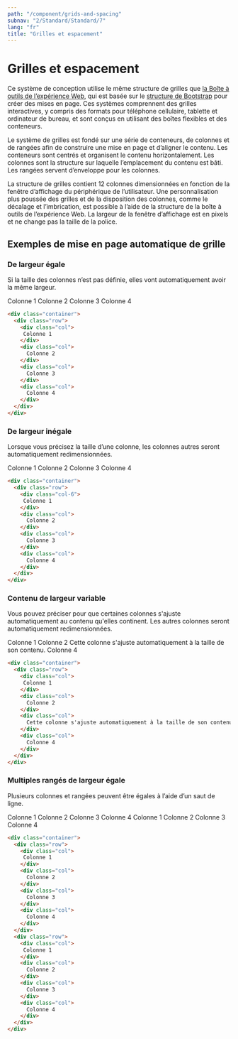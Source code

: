 ```yaml
---
path: "/component/grids-and-spacing"
subnav: "2/Standard/Standard/7"
lang: "fr"
title: "Grilles et espacement"
---
```


<helmet>
<title> Grilles et espacement - Système de conception Aurora </title>
</helmet>

# Grilles et espacement
Ce système de conception utilise le même structure de grilles que [la Boîte à outils de l’expérience Web](http://wet-boew.github.io/wet-boew-styleguide/v4/design/grids-fr.html), qui est basée sur le [structure de Bootstrap](https://getbootstrap.com/docs/4.0/layout/grid/#grid-options) pour créer des mises en page. Ces systèmes comprennent des grilles interactives, y compris des formats pour téléphone cellulaire, tablette et ordinateur de bureau, et sont conçus en utilisant des boîtes flexibles et des conteneurs.

Le système de grilles est fondé sur une série de conteneurs, de colonnes et de rangées afin de construire une mise en page et d’aligner le contenu. Les conteneurs sont centrés et organisent le contenu horizontalement. Les colonnes sont la structure sur laquelle l’emplacement du contenu est bâti. Les rangées servent d’enveloppe pour les colonnes.

La structure de grilles contient 12 colonnes dimensionnées en fonction de la fenêtre d’affichage du périphérique de l’utilisateur. Une personnalisation plus poussée des grilles et de la disposition des colonnes, comme le décalage et l’imbrication, est possible à l’aide de la structure de la boîte à outils de l’expérience Web. La largeur de la fenêtre d’affichage est en pixels et ne change pas la taille de la police.
          

## Exemples de mise en page automatique de grille

### De largeur égale
Si la taille des colonnes n’est pas définie, elles vont automatiquement avoir la même largeur.

<container style="width: 100%; margin-bottom: 20px">
    <row>
        <mdcol className="mb-2 gr-example"> Colonne 1 </mdcol>
        <mdcol className="mb-2 gr-example"> Colonne 2</mdcol>
        <mdcol className="mb-2 gr-example"> Colonne 3</mdcol>
        <mdcol className="mb-2 gr-example">Colonne 4</mdcol>
    </row>
</container>

```html
<div class="container">
  <div class="row">
    <div class="col">
     Colonne 1
    </div>
    <div class="col">
      Colonne 2
    </div>
    <div class="col">
      Colonne 3
    </div>
    <div class="col">
      Colonne 4
    </div>
  </div>
</div>
```

### De largeur inégale

Lorsque vous précisez la taille d’une colonne, les colonnes autres seront automatiquement redimensionnées.

<container style="width: 100%; margin-bottom: 20px">
    <row>
        <mdcol xs="6" className="mb-2 gr-example"> Colonne 1 </mdcol>
        <mdcol className="mb-2 gr-example"> Colonne 2</mdcol>
        <mdcol className="mb-2 gr-example"> Colonne 3</mdcol>
        <mdcol className="mb-2 gr-example">Colonne 4</mdcol>
    </row>
</container>

```html
<div class="container">
  <div class="row">
    <div class="col-6">
     Colonne 1
    </div>
    <div class="col">
      Colonne 2
    </div>
    <div class="col">
      Colonne 3
    </div>
    <div class="col">
      Colonne 4
    </div>
  </div>
</div>
```
### Contenu de largeur variable
Vous pouvez préciser pour que certaines colonnes s'ajuste automatiquement au contenu qu'elles continent. Les autres colonnes seront automatiquement redimensionnées.

<div class="container">
    <div class="row">
        <mdcol className="mb-2 gr-example">Colonne 1</mdcol>
        <mdcol className="mb-2 gr-example">Colonne 2</mdcol>
        <mdcol xs="auto" className="mb-2 gr-example">Cette colonne s'ajuste automatiquement à la taille de son contenu.</mdcol>
        <mdcol className="mb-2 gr-example">Colonne 4</mdcol>
    </div>
</div>

```html
<div class="container">
  <div class="row">
    <div class="col">
     Colonne 1
    </div>
    <div class="col">
      Colonne 2
    </div>
    <div class="col">
      Cette colonne s'ajuste automatiquement à la taille de son contenu.
    </div>
    <div class="col">
      Colonne 4
    </div>
  </div>
</div>
```


### Multiples rangés de largeur égale
Plusieurs colonnes et rangées peuvent être égales à l’aide d’un saut de ligne.

<container style="width: 100%; margin-bottom: 20px">
    <row>
        <mdcol className="mb-2 gr-example">Colonne 1</mdcol>
        <mdcol className="mb-2 gr-example">Colonne 2</mdcol>
        <mdcol className="mb-2 gr-example">Colonne 3</mdcol>
        <mdcol className="mb-2 gr-example">Colonne 4</mdcol>
    </row>
    <row style="margin-top: 10px">
        <mdcol className="mb-2 gr-example">Colonne 1</mdcol>
        <mdcol className="mb-2 gr-example">Colonne 2</mdcol>
        <mdcol className="mb-2 gr-example">Colonne 3</mdcol>
        <mdcol className="mb-2 gr-example">Colonne 4</mdcol>
    </row>
</container>

```html
<div class="container">
  <div class="row">
    <div class="col">
     Colonne 1
    </div>
    <div class="col">
      Colonne 2
    </div>
    <div class="col">
      Colonne 3
    </div>
    <div class="col">
      Colonne 4
    </div>
  </div>
  <div class="row">
    <div class="col">
     Colonne 1
    </div>
    <div class="col">
      Colonne 2
    </div>
    <div class="col">
      Colonne 3
    </div>
    <div class="col">
      Colonne 4
    </div>
  </div>
</div>
```

